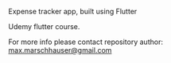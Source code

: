 Expense tracker app, built using Flutter

Udemy flutter course.

For more info please contact repository author: max.marschhauser@gmail.com
